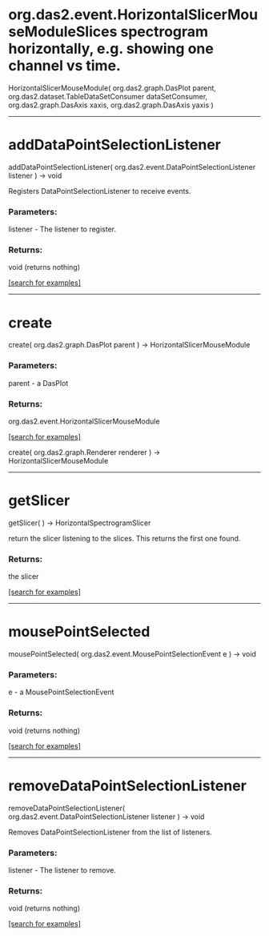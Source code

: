 # org.das2.event.HorizontalSlicerMouseModuleSlices spectrogram horizontally, e.g. showing one channel vs time.
HorizontalSlicerMouseModule( org.das2.graph.DasPlot parent, org.das2.dataset.TableDataSetConsumer dataSetConsumer, org.das2.graph.DasAxis xaxis, org.das2.graph.DasAxis yaxis )


***
<a name="addDataPointSelectionListener"></a>
# addDataPointSelectionListener
addDataPointSelectionListener( org.das2.event.DataPointSelectionListener listener ) &rarr; void

Registers DataPointSelectionListener to receive events.

### Parameters:
listener - The listener to register.

### Returns:
void (returns nothing)


<a href="https://github.com/autoplot/dev/search?q=addDataPointSelectionListener&unscoped_q=addDataPointSelectionListener">[search for examples]</a>

***
<a name="create"></a>
# create
create( org.das2.graph.DasPlot parent ) &rarr; HorizontalSlicerMouseModule



### Parameters:
parent - a DasPlot

### Returns:
org.das2.event.HorizontalSlicerMouseModule


<a href="https://github.com/autoplot/dev/search?q=create&unscoped_q=create">[search for examples]</a>

create( org.das2.graph.Renderer renderer ) &rarr; HorizontalSlicerMouseModule<br>
***
<a name="getSlicer"></a>
# getSlicer
getSlicer(  ) &rarr; HorizontalSpectrogramSlicer

return the slicer listening to the slices.  This returns the 
 first one found.

### Returns:
the slicer

<a href="https://github.com/autoplot/dev/search?q=getSlicer&unscoped_q=getSlicer">[search for examples]</a>

***
<a name="mousePointSelected"></a>
# mousePointSelected
mousePointSelected( org.das2.event.MousePointSelectionEvent e ) &rarr; void



### Parameters:
e - a MousePointSelectionEvent

### Returns:
void (returns nothing)


<a href="https://github.com/autoplot/dev/search?q=mousePointSelected&unscoped_q=mousePointSelected">[search for examples]</a>

***
<a name="removeDataPointSelectionListener"></a>
# removeDataPointSelectionListener
removeDataPointSelectionListener( org.das2.event.DataPointSelectionListener listener ) &rarr; void

Removes DataPointSelectionListener from the list of listeners.

### Parameters:
listener - The listener to remove.

### Returns:
void (returns nothing)


<a href="https://github.com/autoplot/dev/search?q=removeDataPointSelectionListener&unscoped_q=removeDataPointSelectionListener">[search for examples]</a>

